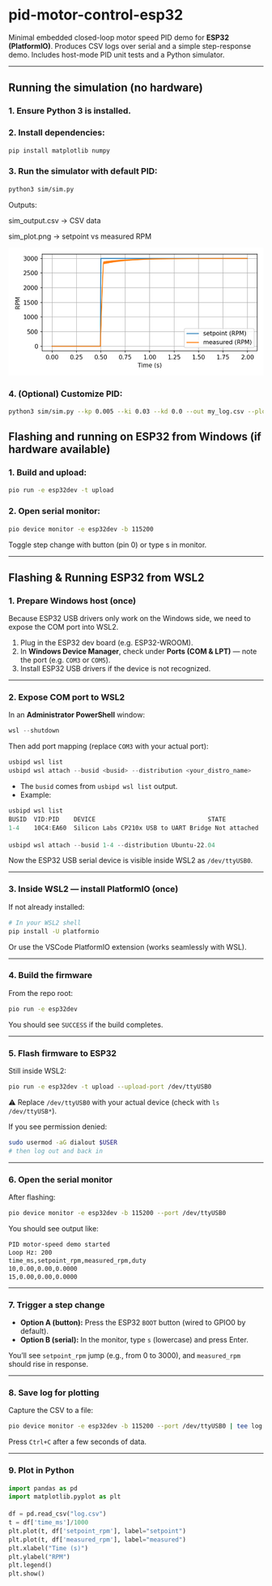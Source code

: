 # pid-motor-control-esp32

Minimal embedded closed-loop motor speed PID demo for **ESP32 (PlatformIO)**.
Produces CSV logs over serial and a simple step-response demo. Includes host-mode PID unit tests and a Python simulator.

---

## Running the simulation (no hardware)

### 1. Ensure Python 3 is installed.
### 2. Install dependencies:
```bash
pip install matplotlib numpy
```
### 3. Run the simulator with default PID:
```bash
python3 sim/sim.py
```
Outputs:

sim_output.csv → CSV data

sim_plot.png → setpoint vs measured RPM

![alt text](image.png)


### 4. (Optional) Customize PID:
```bash
python3 sim/sim.py --kp 0.005 --ki 0.03 --kd 0.0 --out my_log.csv --plot my_plot.png
```
## Flashing and running on ESP32 from Windows (if hardware available)

### 1. Build and upload:
```bash
pio run -e esp32dev -t upload
```

### 2. Open serial monitor:
```bash
pio device monitor -e esp32dev -b 115200
```

Toggle step change with button (pin 0) or type s in monitor.



---

## Flashing & Running ESP32 from WSL2

### 1. Prepare Windows host (once)

Because ESP32 USB drivers only work on the Windows side, we need to expose the COM port into WSL2.

1. Plug in the ESP32 dev board (e.g. ESP32-WROOM).
2. In **Windows Device Manager**, check under **Ports (COM & LPT)** — note the port (e.g. `COM3` or `COM5`).
3. Install ESP32 USB drivers if the device is not recognized.

---

### 2. Expose COM port to WSL2

In an **Administrator PowerShell** window:

```powershell
wsl --shutdown
```

Then add port mapping (replace `COM3` with your actual port):

```powershell
usbipd wsl list
usbipd wsl attach --busid <busid> --distribution <your_distro_name>
```

* The `busid` comes from `usbipd wsl list` output.
* Example:

```powershell
usbipd wsl list
BUSID  VID:PID    DEVICE                               STATE
1-4    10C4:EA60  Silicon Labs CP210x USB to UART Bridge Not attached

usbipd wsl attach --busid 1-4 --distribution Ubuntu-22.04
```

Now the ESP32 USB serial device is visible inside WSL2 as `/dev/ttyUSB0`.

---

### 3. Inside WSL2 — install PlatformIO (once)

If not already installed:

```bash
# In your WSL2 shell
pip install -U platformio
```

Or use the VSCode PlatformIO extension (works seamlessly with WSL).

---

### 4. Build the firmware

From the repo root:

```bash
pio run -e esp32dev
```

You should see `SUCCESS` if the build completes.

---

### 5. Flash firmware to ESP32

Still inside WSL2:

```bash
pio run -e esp32dev -t upload --upload-port /dev/ttyUSB0
```

⚠️ Replace `/dev/ttyUSB0` with your actual device (check with `ls /dev/ttyUSB*`).

If you see permission denied:

```bash
sudo usermod -aG dialout $USER
# then log out and back in
```

---

### 6. Open the serial monitor

After flashing:

```bash
pio device monitor -e esp32dev -b 115200 --port /dev/ttyUSB0
```

You should see output like:

```
PID motor-speed demo started
Loop Hz: 200
time_ms,setpoint_rpm,measured_rpm,duty
10,0.00,0.00,0.0000
15,0.00,0.00,0.0000
```

---

### 7. Trigger a step change

* **Option A (button):** Press the ESP32 `BOOT` button (wired to GPIO0 by default).
* **Option B (serial):** In the monitor, type `s` (lowercase) and press Enter.

You’ll see `setpoint_rpm` jump (e.g., from 0 to 3000), and `measured_rpm` should rise in response.

---

### 8. Save log for plotting

Capture the CSV to a file:

```bash
pio device monitor -e esp32dev -b 115200 --port /dev/ttyUSB0 | tee log.csv
```

Press `Ctrl+C` after a few seconds of data.

---

### 9. Plot in Python 

```python
import pandas as pd
import matplotlib.pyplot as plt

df = pd.read_csv("log.csv")
t = df['time_ms']/1000
plt.plot(t, df['setpoint_rpm'], label="setpoint")
plt.plot(t, df['measured_rpm'], label="measured")
plt.xlabel("Time (s)")
plt.ylabel("RPM")
plt.legend()
plt.show()
```


